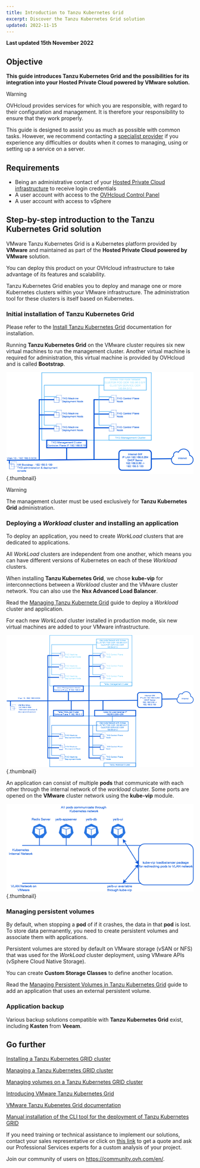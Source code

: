 ```yaml
---
title: Introduction to Tanzu Kubernetes Grid
excerpt: Discover the Tanzu Kubernetes Grid solution
updated: 2022-11-15
---
```


**Last updated 15th November 2022**

## Objective

**This guide introduces Tanzu Kubernetes Grid and the possibilities for its integration into your Hosted Private Cloud powered by VMware solution.**

> [!warning]
> OVHcloud provides services for which you are responsible, with regard to their configuration and management. It is therefore your responsibility to ensure that they work properly.
>
> This guide is designed to assist you as much as possible with common tasks. However, we recommend contacting a [specialist provider](https://partner.ovhcloud.com/en-gb/) if you experience any difficulties or doubts when it comes to managing, using or setting up a service on a server.
>

## Requirements

- Being an administrative contact of your [Hosted Private Cloud infrastructure](https://www.ovhcloud.com/en-au/enterprise/products/hosted-private-cloud/) to receive login credentials
- A user account with access to the [OVHcloud Control Panel](https://ca.ovh.com/auth/?action=gotomanager&from=https://www.ovh.com.au/&ovhSubsidiary=au)
- A user account with access to vSphere

## Step-by-step introduction to the Tanzu Kubernetes Grid solution

VMware Tanzu Kubernetes Grid is a Kubernetes platform provided by **VMware** and maintained as part of the **Hosted Private Cloud powered by VMware** solution.

You can deploy this product on your OVHcloud infrastructure to take advantage of its features and scalability.

Tanzu Kubernetes Grid enables you to deploy and manage one or more Kubernetes clusters within your VMware infrastructure. The administration tool for these clusters is itself based on Kubernetes.

### Initial installation of Tanzu Kubernetes Grid

Please refer to the [Install Tanzu Kubernetes Grid](/pages/hosted_private_cloud/hosted_private_cloud_powered_by_vmware/tanzu_tkgm_02installation) documentation for installation.

Running **Tanzu Kubernetes Grid** on the VMware cluster requires six new virtual machines to run the management cluster. Another virtual machine is required for administration, this virtual machine is provided by OVHcloud and is called **Bootstrap**. 

![01 admin cluster diagram](images/01-admin-cluster-diagram01.png){.thumbnail}

> [!warning]
>
> The management cluster must be used exclusively for **Tanzu Kubernetes Grid** administration.
>

### Deploying a *Workload* cluster and installing an application

To deploy an application, you need to create *WorkLoad* clusters that are dedicated to applications.

All *WorkLoad* clusters are independent from one another, which means you can have different versions of Kubernetes on each of these *Workload* clusters.

When installing **Tanzu Kubernetes Grid**, we chose **kube-vip** for interconnections between a *Workload* cluster and the VMware cluster network. You can also use the **Nsx Advanced Load Balancer**.

Read the [Managing Tanzu Kubernete Grid](/pages/hosted_private_cloud/hosted_private_cloud_powered_by_vmware/tanzu_tkgm_02installation) guide to deploy a *Workload* cluster and application. 

For each new *WorkLoad* cluster installed in production mode, six new virtual machines are added to your VMware infrastructure.

![02 admin and workload cluster diagram](images/02-tkc-mc-wc01.png){.thumbnail}

An application can consist of multiple **pods** that communicate with each other through the internal network of the *workload* cluster. Some ports are opened on the **VMware** cluster network using the **kube-vip** module.

![03 apps and load balancing](images/03-internetworkcommunication01.png){.thumbnail}

### Managing persistent volumes

By default, when stopping a **pod** of if it crashes, the data in that **pod** is lost. To store data permanently, you need to create persistent volumes and associate them with applications.

Persistent volumes are stored by default on VMware storage (vSAN or NFS) that was used for the *WorkLoad* cluster deployment, using VMware APIs (vSphere Cloud Native Storage).

You can create **Custom Storage Classes** to define another location.

Read the [Managing Persistent Volumes in Tanzu Kubernetes Grid](/pages/hosted_private_cloud/hosted_private_cloud_powered_by_vmware/tanzu_tkgm_04persistent-volumes) guide to add an application that uses an external persistent volume.

### Application backup 

Various backup solutions compatible with **Tanzu Kubernetes Grid** exist, including **Kasten** from **Veeam**.

## Go further

[Installing a Tanzu Kubernetes GRID cluster](/pages/hosted_private_cloud/hosted_private_cloud_powered_by_vmware/tanzu_tkgm_02installation)

[Managing a Tanzu Kubernetes GRID cluster](/pages/hosted_private_cloud/hosted_private_cloud_powered_by_vmware/tanzu_tkgm_03manage)

[Managing volumes on a Tanzu Kubernetes GRID cluster](/pages/hosted_private_cloud/hosted_private_cloud_powered_by_vmware/tanzu_tkgm_04persistent-volumes)

[Introducing VMware Tanzu Kubernetes Grid](https://tanzu.vmware.com/kubernetes-grid)

[VMware Tanzu Kubenetes Grid documentation](https://docs.vmware.com/en/VMware-Tanzu-Kubernetes-Grid/index.html)

[Manual installation of the CLI tool for the deployment of Tanzu Kubernetes GRID](https://docs.vmware.com/en/VMware-Tanzu-Kubernetes-Grid/1.5/vmware-tanzu-kubernetes-grid-15/GUID-install-cli.html)

If you need training or technical assistance to implement our solutions, contact your sales representative or click on [this link](https://www.ovhcloud.com/en-au/professional-services/) to get a quote and ask our Professional Services experts for a custom analysis of your project.

Join our community of users on <https://community.ovh.com/en/>.
